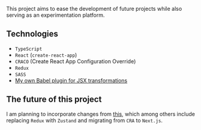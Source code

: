 This project aims to ease the development of future projects while also serving as an experimentation platform.

## Technologies
- `TypeScript`
- `React` (`create-react-app`)
- `CRACO` (Create React App Configuration Override)
- `Redux`
- `SASS`
- [My own Babel plugin for JSX transformations](/project/babel-plugin "Go to Babel plugin project details page")

## The future of this project
I am planning to incorporate changes from [this](/project/balazs-burjan "Go to Home page"), which among others include replacing `Redux` with `Zustand` and migrating from `CRA` to `Next.js`.
